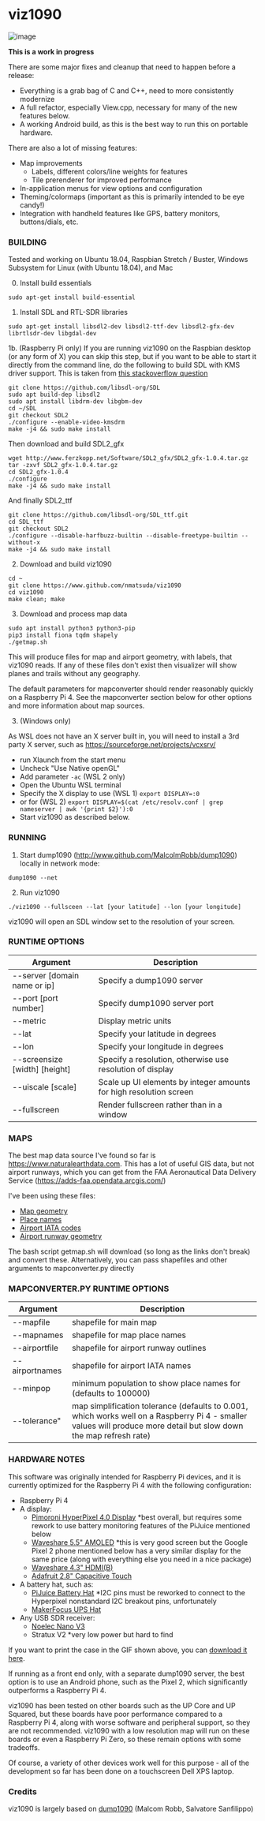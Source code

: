 # viz1090

![image](https://media.giphy.com/media/dJnFpEDGi1swmb3L05/giphy.gif)

**This is a work in progress**

There are some major fixes and cleanup that need to happen before a release:
* Everything is a grab bag of C and C++, need to more consistently modernize
* A full refactor, especially View.cpp, necessary for many of the new features below.
* A working Android build, as this is the best way to run this on portable hardware.

There are also a lot of missing features:
* Map improvements
	* Labels, different colors/line weights for features
	* Tile prerenderer for improved performance
* In-application menus for view options and configuration
* Theming/colormaps (important as this is primarily intended to be eye candy!)
* Integration with handheld features like GPS, battery monitors, buttons/dials, etc. 

### BUILDING

Tested and working on Ubuntu 18.04, Raspbian Stretch / Buster, Windows Subsystem for Linux (with Ubuntu 18.04), and Mac

0. Install build essentials

```
sudo apt-get install build-essential
```

1. Install SDL and RTL-SDR libraries
```
sudo apt-get install libsdl2-dev libsdl2-ttf-dev libsdl2-gfx-dev librtlsdr-dev libgdal-dev
```
1b. (Raspberry Pi only)
If you are running viz1090 on the Raspbian desktop (or any form of X) you can skip this step, but if you want to be able to start it directly from the command line, do the following to build SDL with KMS driver support. This is taken from [this stackoverflow question](https://stackoverflow.com/questions/57672568/sdl2-on-raspberry-pi-without-x)

```
git clone https://github.com/libsdl-org/SDL
sudo apt build-dep libsdl2
sudo apt install libdrm-dev libgbm-dev
cd ~/SDL
git checkout SDL2
./configure --enable-video-kmsdrm
make -j4 && sudo make install
```
Then download and build SDL2_gfx
```
wget http://www.ferzkopp.net/Software/SDL2_gfx/SDL2_gfx-1.0.4.tar.gz
tar -zxvf SDL2_gfx-1.0.4.tar.gz
cd SDL2_gfx-1.0.4
./configure
make -j4 && sudo make install
```
And finally SDL2_ttf
```
git clone https://github.com/libsdl-org/SDL_ttf.git
cd SDL_ttf
git checkout SDL2
./configure --disable-harfbuzz-builtin --disable-freetype-builtin --without-x
make -j4 && sudo make install
```


2. Download and build viz1090
```
cd ~
git clone https://www.github.com/nmatsuda/viz1090
cd viz1090
make clean; make
```

3. Download and process map data

```
sudo apt install python3 python3-pip
pip3 install fiona tqdm shapely
./getmap.sh
```

This will produce files for map and airport geometry, with labels, that viz1090 reads. If any of these files don't exist then visualizer will show planes and trails without any geography.

The default parameters for mapconverter should render reasonably quickly on a Raspberry Pi 4. See the mapconverter section below for other options and more information about map sources.

3. (Windows only)

As WSL does not have an X server built in, you will need to install a 3rd party X server, such as https://sourceforge.net/projects/vcxsrv/

* run Xlaunch from the start menu
* Uncheck "Use Native openGL"
* Add parameter ```-ac``` (WSL 2 only)
* Open the Ubuntu WSL terminal
* Specify the X display to use (WSL 1)
        ```
        export DISPLAY=:0
        ```
* or for (WSL 2)
        ```
        export DISPLAY=$(cat /etc/resolv.conf | grep nameserver | awk '{print $2}'):0
        ```
* Start viz1090 as described below.

### RUNNING

1. Start dump1090 (http://www.github.com/MalcolmRobb/dump1090) locally in network mode:
```
dump1090 --net
```

2. Run viz1090 
```
./viz1090 --fullsceen --lat [your latitude] --lon [your longitude]
```

viz1090 will open an SDL window set to the resolution of your screen.

### RUNTIME OPTIONS

| Argument						| Description |
| ----------------------------- | ----------- |
| --server [domain name or ip]	| Specify a dump1090 server | 
| --port [port number]			| Specify dump1090 server port | 
| --metric						| Display metric units | 
| --lat                         | Specify your latitude in degrees | 
| --lon                         | Specify your longitude in degrees | 
| --screensize [width] [height]	| Specify a resolution, otherwise use resolution of display | 
| --uiscale [scale]				| Scale up UI elements by integer amounts for high resolution screen | 
| --fullscreen					| Render fullscreen rather than in a window | 

### MAPS

The best map data source I've found so far is https://www.naturalearthdata.com. This has a lot of useful GIS data, but not airport runways, which you can get from the FAA Aeronautical Data Delivery Service (https://adds-faa.opendata.arcgis.com/)


I've been using these files:

* [Map geometry](https://www.naturalearthdata.com/http//www.naturalearthdata.com/download/10m/cultural/ne_10m_admin_1_states_provinces.zip) 
* [Place names](https://www.naturalearthdata.com/http//www.naturalearthdata.com/download/10m/cultural/ne_10m_populated_places.zip) 
* [Airport IATA codes](https://www.naturalearthdata.com/http//www.naturalearthdata.com/download/10m/cultural/ne_10m_airports.zip) 
* [Airport runway geometry](https://opendata.arcgis.com/datasets/4d8fa46181aa470d809776c57a8ab1f6_0.zip)  

The bash script getmap.sh will download (so long as the links don't break) and convert these. Alternatively, you can pass shapefiles and other arguments to mapconverter.py directly

### MAPCONVERTER.PY RUNTIME OPTIONS

| Argument						| Description |
| ----------------------------- | ----------- |
| --mapfile | shapefile for main map |
| --mapnames | shapefile for map place names |
| --airportfile | shapefile for airport runway outlines |
| --airportnames | shapefile for airport IATA names |
| --minpop | minimum population to show place names for (defaults to 100000) |
| --tolerance" | map simplification tolerance (defaults to 0.001, which works well on a Raspberry Pi 4 - smaller values will produce more detail but slow down the map refresh rate) |

### HARDWARE NOTES

This software was originally intended for Raspberry Pi devices, and it is currently optimized for the Raspberry Pi 4 with the following configuration:

* Raspberry Pi 4
* A display:
	* [Pimoroni HyperPixel 4.0 Display](https://shop.pimoroni.com/products/hyperpixel-4) \*best overall, but requires some rework to use battery monitoring features of the PiJuice mentioned below
	* [Waveshare 5.5" AMOLED](https://www.waveshare.com/5.5inch-hdmi-amoled.htm) \*this is very good screen but the Google Pixel 2 phone mentioned below has a very similar display for the same price (along with everything else you need in a nice package)
	* [Waveshare 4.3" HDMI(B)](https://www.waveshare.com/wiki/4.3inch_HDMI_LCD_(B))
	* [Adafruit 2.8" Capacitive Touch](https://www.adafruit.com/product/2423)
* A battery hat, such as:
	* [PiJuice Battery Hat](https://uk.pi-supply.com/products/pijuice-standard) \*I2C pins must be reworked to connect to the Hyperpixel nonstandard I2C breakout pins, unfortunately
	* [MakerFocus UPS Hat](https://www.amazon.com/Makerfocus-Raspberry-2500mAh-Lithium-Battery/dp/B01MQYX4UX) 
* Any USB SDR receiver:
	* [Noelec Nano V3](https://www.nooelec.com/store/nesdr-nano-three.html)
	* Stratux V2 \*very low power but hard to find

If you want to print the case in the GIF shown above, you can [download it here](https://github.com/nmatsuda/viz1090_case).

If running as a front end only, with a separate dump1090 server, the best option is to use an Android phone, such as the Pixel 2, which significantly outperforms a Raspberry Pi 4.

viz1090 has been tested on other boards such as the UP Core and UP Squared, but these boards have poor performance compared to a Raspberry Pi 4, along with worse software and peripheral support, so they are not recommended. viz1090 with a low resolution map will run on these boards or even a Raspberry Pi Zero, so these remain options with some tradeoffs.

Of course, a variety of other devices work well for this purpose - all of the development so far has been done on a touchscreen Dell XPS laptop.

### Credits

viz1090 is largely based on [dump1090](https://github.com/MalcolmRobb/dump1090) (Malcom Robb, Salvatore Sanfilippo)
